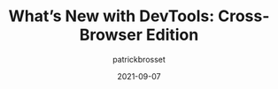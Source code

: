 ---
author: patrickbrosset
date: 2021-09-07
permalink: false
publisher: smashingmag
tags:
  - devtools
target_url: https://www.smashingmagazine.com/2021/09/devtools-cross-browser-edition/
title: "What’s New with DevTools: Cross-Browser Edition"
---